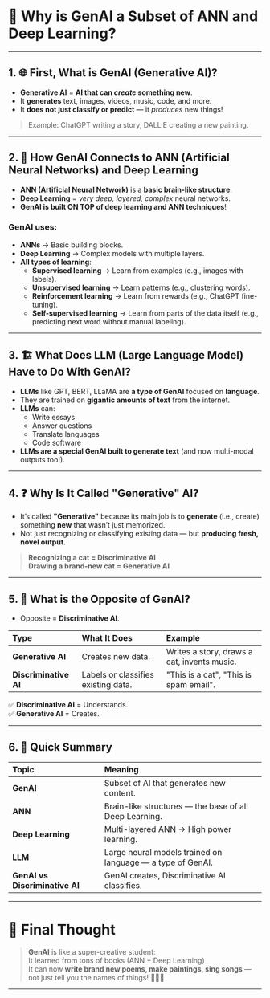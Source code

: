 # 🧠 Why is GenAI a Subset of ANN and Deep Learning?

---

## 1. 🌐 First, What is GenAI (Generative AI)?

- **Generative AI** = **AI that can *create* something new**.
- It **generates** text, images, videos, music, code, and more.
- It **does not just classify or predict** — it *produces* new things!

> Example: ChatGPT writing a story, DALL·E creating a new painting.

---

## 2. 🧱 How GenAI Connects to ANN (Artificial Neural Networks) and Deep Learning

- **ANN (Artificial Neural Network)** is a **basic brain-like structure**.
- **Deep Learning** = *very deep, layered, complex* neural networks.
- **GenAI is built ON TOP of deep learning and ANN techniques**!

### GenAI uses:
- **ANNs** → Basic building blocks.
- **Deep Learning** → Complex models with multiple layers.
- **All types of learning**:
  - **Supervised learning** → Learn from examples (e.g., images with labels).
  - **Unsupervised learning** → Learn patterns (e.g., clustering words).
  - **Reinforcement learning** → Learn from rewards (e.g., ChatGPT fine-tuning).
  - **Self-supervised learning** → Learn from parts of the data itself (e.g., predicting next word without manual labeling).

---
  
## 3. 🏗️ What Does LLM (Large Language Model) Have to Do With GenAI?

- **LLMs** like GPT, BERT, LLaMA are **a type of GenAI** focused on **language**.
- They are trained on **gigantic amounts of text** from the internet.
- **LLMs** can:
  - Write essays
  - Answer questions
  - Translate languages
  - Code software
- **LLMs are a special GenAI built to generate text** (and now multi-modal outputs too!).

---

## 4. ❓ Why Is It Called "Generative" AI?

- It’s called **"Generative"** because its main job is to **generate** (i.e., create) something **new** that wasn’t just memorized.
- Not just recognizing or classifying existing data — but **producing fresh, novel output**.

> **Recognizing a cat = Discriminative AI**  
> **Drawing a brand-new cat = Generative AI**

---

## 5. 🔄 What is the Opposite of GenAI?

- Opposite = **Discriminative AI**.

| Type | What It Does | Example |
|:----|:-------------|:--------|
| **Generative AI** | Creates new data. | Writes a story, draws a cat, invents music. |
| **Discriminative AI** | Labels or classifies existing data. | "This is a cat", "This is spam email". |

✅ **Discriminative AI** = Understands.  
✅ **Generative AI** = Creates.

---

## 6. 🧩 Quick Summary

| Topic | Meaning |
|:------|:--------|
| **GenAI** | Subset of AI that generates new content. |
| **ANN** | Brain-like structures — the base of all Deep Learning. |
| **Deep Learning** | Multi-layered ANN → High power learning. |
| **LLM** | Large neural models trained on language — a type of GenAI. |
| **GenAI vs Discriminative AI** | GenAI creates, Discriminative AI classifies. |

---

# 🏁 Final Thought

> **GenAI** is like a super-creative student:  
> It learned from tons of books (ANN + Deep Learning)  
> It can now **write brand new poems, make paintings, sing songs** — not just tell you the names of things! 🎨🎶📜  

---
